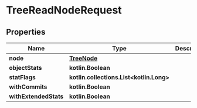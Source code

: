 
# TreeReadNodeRequest

## Properties
| Name | Type | Description | Notes |
| ------------ | ------------- | ------------- | ------------- |
| **node** | [**TreeNode**](TreeNode.md) |  |  [optional] |
| **objectStats** | **kotlin.Boolean** |  |  [optional] |
| **statFlags** | **kotlin.collections.List&lt;kotlin.Long&gt;** |  |  [optional] |
| **withCommits** | **kotlin.Boolean** |  |  [optional] |
| **withExtendedStats** | **kotlin.Boolean** |  |  [optional] |
